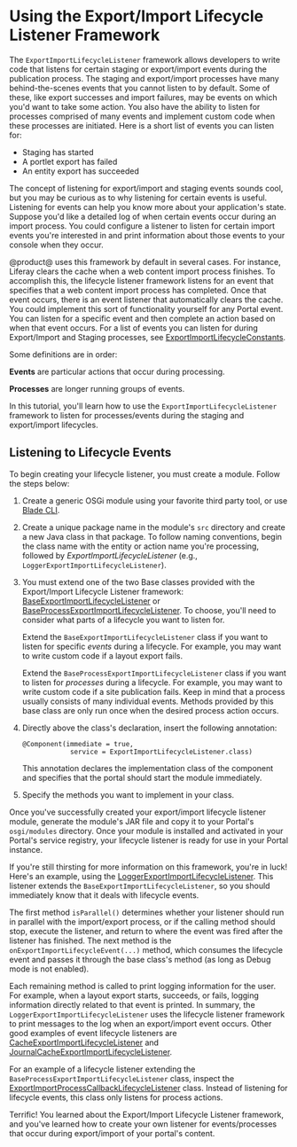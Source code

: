 # Using the Export/Import Lifecycle Listener Framework [](id=using-the-export-import-lifecycle-listener-framework)

The `ExportImportLifecycleListener` framework allows developers to write code
that listens for certain staging or export/import events during the publication
process. The staging and export/import processes have many behind-the-scenes
events that you cannot listen to by default. Some of these, like export
successes and import failures, may be events on which you'd want to take some
action. You also have the ability to listen for processes comprised of many
events and implement custom code when these processes are initiated. Here is a
short list of events you can listen for: 

- Staging has started
- A portlet export has failed
- An entity export has succeeded

The concept of listening for export/import and staging events sounds cool, but
you may be curious as to why listening for certain events is useful. Listening
for events can help you know more about your application's state. Suppose you'd
like a detailed log of when certain events occur during an import process. You
could configure a listener to listen for certain import events you're interested
in and print information about those events to your console when they occur.

@product@ uses this framework by default in several cases. For instance,
Liferay clears the cache when a web content import process finishes. To
accomplish this, the lifecycle listener framework listens for an event that
specifies that a web content import process has completed. Once that event
occurs, there is an event listener that automatically clears the cache. You
could implement this sort of functionality yourself for any Portal event. You
can listen for a specific event and then complete an action based on when that
event occurs. For a list of events you can listen for during Export/Import and
Staging processes, see
[ExportImportLifecycleConstants](https://github.com/liferay/liferay-portal/blob/master/portal-kernel/src/com/liferay/exportimport/kernel/lifecycle/ExportImportLifecycleConstants.java).

Some definitions are in order: 

**Events** are particular actions that occur during processing. 

**Processes** are longer running groups of events. 

In this tutorial, you'll learn how to use the `ExportImportLifecycleListener`
framework to listen for processes/events during the staging and export/import
lifecycles.

## Listening to Lifecycle Events [](id=listening-to-lifecycle-events)

To begin creating your lifecycle listener, you must create a module.
Follow the steps below:

1.  Create a generic OSGi module using your favorite third party tool, or use
    [Blade CLI](/develop/tutorials/-/knowledge_base/7-0/blade-cli). 

2.  Create a unique package name in the module's `src` directory and create a
    new Java class in that package. To follow naming conventions, begin the class
    name with the entity or action name you're processing, followed by
    *ExportImportLifecycleListener* (e.g., `LoggerExportImportLifecycleListener`).

3.  You must extend one of the two Base classes provided with the
    Export/Import Lifecycle Listener framework:
    [BaseExportImportLifecycleListener](https://github.com/liferay/liferay-portal/blob/master/portal-kernel/src/com/liferay/exportimport/kernel/lifecycle/BaseExportImportLifecycleListener.java)
    or
    [BaseProcessExportImportLifecycleListener](https://github.com/liferay/liferay-portal/blob/master/portal-kernel/src/com/liferay/exportimport/kernel/lifecycle/BaseProcessExportImportLifecycleListener.java).
    To choose, you'll need to consider what parts of a lifecycle you want to
    listen for.

    Extend the `BaseExportImportLifecycleListener` class if you want to listen
    for specific *events* during a lifecycle. For example, you may want to write
    custom code if a layout export fails.

    Extend the `BaseProcessExportImportLifecycleListener` class if you want to
    listen for *processes* during a lifecycle. For example, you may want to write
    custom code if a site publication fails. Keep in mind that a process
    usually consists of many individual events. Methods provided by this base
    class are only run once when the desired process action occurs.

4.  Directly above the class's declaration, insert the following annotation:

        @Component(immediate = true, 
                    service = ExportImportLifecycleListener.class)

    This annotation declares the implementation class of the component and
    specifies that the portal should start the module immediately. 

5.  Specify the methods you want to implement in your class.

Once you've successfully created your export/import lifecycle listener module,
generate the module's JAR file and copy it to your Portal's `osgi/modules`
directory. Once your module is installed and activated in your Portal's service
registry, your lifecycle listener is ready for use in your Portal instance.

If you're still thirsting for more information on this framework, you're in
luck! Here's an example, using the
[LoggerExportImportLifecycleListener](https://github.com/liferay/liferay-portal/blob/master/modules/apps/web-experience/export-import/export-import-service/src/main/java/com/liferay/exportimport/lifecycle/LoggerExportImportLifecycleListener.java).
This listener extends the `BaseExportImportLifecycleListener`, so you should
immediately know that it deals with lifecycle events.

The first method `isParallel()` determines whether your listener should run in 
parallel with the import/export process, or if the calling method should stop,
execute the listener, and return to where the event was fired after the listener
has finished. The next method is the `onExportImportLifecycleEvent(...)` method,
which consumes the lifecycle event and passes it through the base class's method
(as long as Debug mode is not enabled).

Each remaining method is called to print logging information for the user. For
example, when a layout export starts, succeeds, or fails, logging information
directly related to that event is printed. In summary, the
`LoggerExportImportLifecycleListener` uses the lifecycle listener framework to
print messages to the log when an export/import event occurs. Other good
examples of event lifecycle listeners are
[CacheExportImportLifecycleListener](https://github.com/liferay/liferay-portal/blob/master/modules/apps/web-experience/export-import/export-import-service/src/main/java/com/liferay/exportimport/lifecycle/CacheExportImportLifecycleListener.java)
and [JournalCacheExportImportLifecycleListener](https://github.com/liferay/liferay-portal/blob/master/modules/apps/web-experience/journal/journal-service/src/main/java/com/liferay/journal/exportimport/lifecycle/JournalCacheExportImportLifecycleListener.java).

For an example of a lifecycle listener extending the
`BaseProcessExportImportLifecycleListener` class, inspect the
[ExportImportProcessCallbackLifecycleListener](https://github.com/liferay/liferay-portal/blob/master/modules/apps/web-experience/export-import/export-import-service/src/main/java/com/liferay/exportimport/lifecycle/ExportImportProcessCallbackLifecycleListener.java)
class. Instead of listening for lifecycle events, this class only listens for
process actions.

Terrific! You learned about the Export/Import Lifecycle Listener framework, and
you've learned how to create your own listener for events/processes that occur
during export/import of your portal's content.
